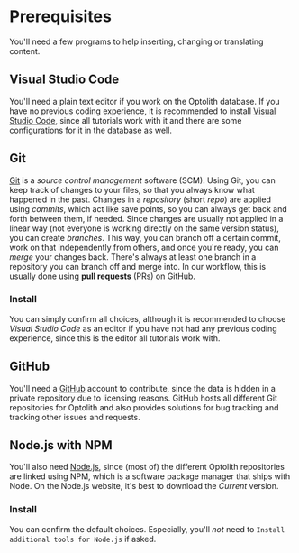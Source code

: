 # Prerequisites

You'll need a few programs to help inserting, changing or translating content.

## Visual Studio Code

You'll need a plain text editor if you work on the Optolith database. If you have no previous coding experience, it is recommended to install [Visual Studio Code](https://code.visualstudio.com/), since all tutorials work with it and there are some configurations for it in the database as well.

## Git

[Git](https://git-scm.com/) is a *source control management* software (SCM). Using Git, you can keep track of changes to your files, so that you always know what happened in the past. Changes in a *repository* (short *repo*) are applied using *commits*, which act like save points, so you can always get back and forth between them, if needed. Since changes are usually not applied in a linear way (not everyone is working directly on the same version status), you can create *branches*. This way, you can branch off a certain commit, work on that independently from others, and once you're ready, you can *merge* your changes back. There's always at least one branch in a repository you can branch off and merge into. In our workflow, this is usually done using **pull requests** (PRs) on GitHub.

### Install

You can simply confirm all choices, although it is recommended to choose *Visual Studio Code* as an editor if you have not had any previous coding experience, since this is the editor all tutorials work with.

## GitHub

You'll need a [GitHub](https://github.com/) account to contribute, since the data is hidden in a private repository due to licensing reasons. GitHub hosts all different Git repositories for Optolith and also provides solutions for bug tracking and tracking other issues and requests.

## Node.js with NPM

You'll also need [Node.js](https://nodejs.org/en/), since (most of) the different Optolith repositories are linked using NPM, which is a software package manager that ships with Node. On the Node.js website, it's best to download the *Current* version.

### Install

You can confirm the default choices. Especially, you'll *not* need to `Install additional tools for Node.js` if asked.
